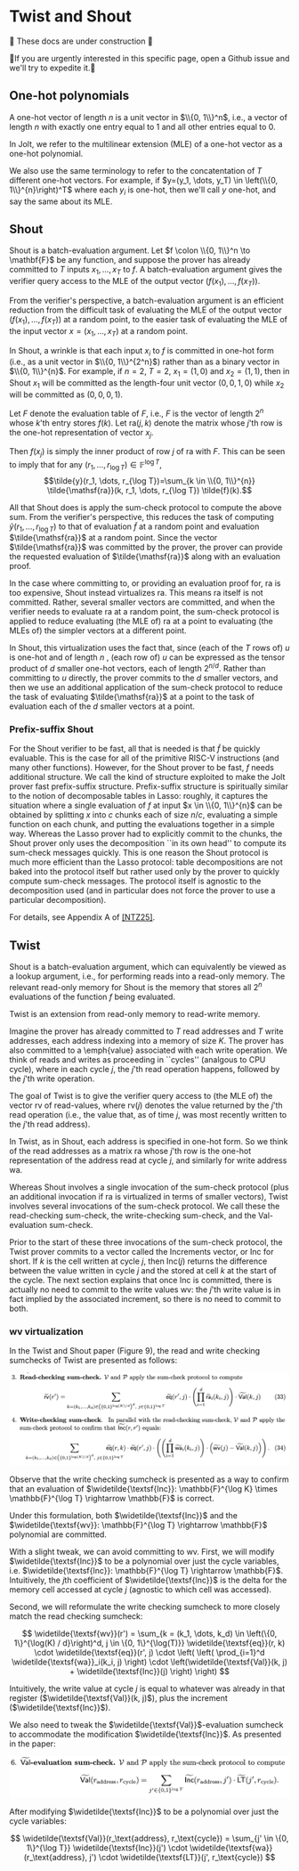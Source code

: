 # Twist and Shout

🚧 These docs are under construction 🚧

👷If you are urgently interested in this specific page, open a Github issue and we'll try to expedite it.👷
## One-hot polynomials

A one-hot vector of length $n$ is a unit vector in $\\{0, 1\\}^n$, i.e., a vector of length $n$ with exactly one entry equal to $1$ and all other entries equal to $0$. 

In Jolt, we refer to the multilinear extension (MLE) of a one-hot vector as a one-hot polynomial. 

We also use the same terminology to refer to the concatentation of $T$ different one-hot vectors. 
For example, if $y=(y_1, \dots, y_T) \in \left(\\{0, 1\\}^{n}\right)^T$ where each $y_i$ is one-hot, then we'll call $y$ one-hot, and say the same about its MLE.

## Shout

Shout is a batch-evaluation argument. Let $f \colon \\{0, 1\\}^n \to \mathbf{F}$ be any function, and suppose
the prover has already committed to $T$ inputs $x_1, \dots, x_T$ to $f$. A batch-evaluation argument
gives the verifier query access to the MLE of the output vector $(f(x_1), \dots, f(x_T))$.

From the verifier's perspective, a batch-evaluation argument is an efficient reduction from
the difficult task of evaluating the MLE of the output vector $(f(x_1), \dots, f(x_T))$ at a random
point, to the easier task of evaluating the MLE of the input vector $x=(x_1, \dots, x_T)$ at a random point. 

In Shout, a wrinkle is that each input $x_i$ to $f$ is committed in one-hot form (i.e., as a unit vector in $\\{0, 1\\}^{2^n}$) rather than as a binary vector in $\\{0, 1\\}^{n}$. For example, if $n=2$, $T=2$, $x_1=(1, 0)$ and $x_2=(1, 1)$, then in Shout $x_1$ will be committed as the length-four unit vector $(0, 0, 1, 0)$ while $x_2$ will be committed 
as $(0, 0, 0, 1)$. 

Let
 $F$ denote the evaluation table of $F$, i.e., $F$ is the vector of length $2^n$ whose $k$'th entry stores $f(k)$. 
Let $\mathsf{ra}(j,k)$ denote the matrix whose $j$'th row is the one-hot representation of vector $x_j$. 

Then $f(x_j)$ is simply the inner product of row $j$ of $\mathsf{ra}$ with $F$. This can be seen to imply that
for any $(r_1, \dots, r_{\log T}) \in \mathbb{F}^{\log T}$, 
$$\tilde{y}(r_1, \dots, r_{\log T})=\sum_{k \in \\{0, 1\\}^{n}} \tilde{\mathsf{ra}}(k, r_1, \dots, r_{\log T}) \tilde{f}(k).$$

All that Shout does is apply the sum-check protocol to compute the above sum. From the verifier's perspective,
this reduces the task of computing $\tilde{y}(r_1, \dots, r_{\log T})$ to that of evaluation 
$\tilde{f}$ at a random point and evaluation $\tilde{\mathsf{ra}}$ at a random point. Since the vector $\tilde{\mathsf{ra}}$ was 
committed by the prover, the prover can provide the requested evaluation of $\tilde{\mathsf{ra}}$ along with an evaluation proof. 

In the case where committing to, or providing an evaluation proof for, $\mathsf{ra}$ is too expensive, Shout instead virtualizes $\mathsf{ra}$. This means $\mathsf{ra}$ itself is not committed. Rather, several smaller vectors are committed, and when the verifier needs to evaluate $\mathsf{ra}$ at a random point,
the sum-check protocol is applied to reduce evaluating (the MLE of) $\mathsf{ra}$ at a point to evaluating 
(the MLEs of) the simpler vectors at a different point. 

In Shout, this virtualization uses the fact that, since (each of the $T$ rows of) $u$ is one-hot and of length $n$ , (each row of) $u$ can be expressed as the tensor product of $d$ smaller one-hot vectors, each of length $2^{n/d}$. 
Rather than committing to $u$ directly, the prover commits to the $d$ smaller vectors,
and then we use an additional application of the sum-check protocol to
reduce the task of evaluating $\tilde{\mathsf{ra}}$ at a point to the task of evaluation each of the $d$ smaller vectors at a point.  

### Prefix-suffix Shout
For the Shout verifier to be fast, all that is needed is that $\tilde{f}$ be quickly evaluable. This is the case for all of the primitive RISC-V instructions (and many other functions). However,
for the Shout prover to be fast, $f$ needs additional structure. We call the kind of structure exploited to make the Jolt prover fast prefix-suffix structure. Prefix-suffix structure is spiritually similar to the notion of decomposable tables in Lasso: roughly, it captures the situation where a single evaluation of $f$ at input $x \in \\{0, 1\\}^{n}$ can be obtained by splitting $x$ into $c$ chunks each of size $n/c$, evaluating a simple function on each chunk, and putting the evaluations together in a simple way. Whereas the Lasso prover had to explicitly commit to the chunks,
the Shout prover only uses the decomposition ``in its own head'' to compute its sum-check messages quickly. This is one reason the Shout protocol is much more efficient than the Lasso protocol: table decompositions are not baked into the protocol itself but rather used only by the prover to quickly compute sum-check messages. The protocol itself is agnostic to the decomposition used (and in particular does not force the prover to use a particular decomposition). 

For details, see Appendix A of <a href="https://eprint.iacr.org/2025/611">[NTZ25]</a>.

## Twist

Shout is a batch-evaluation argument, which can equivalently be viewed as a lookup argument, i.e., for performing reads into a read-only memory. The relevant read-only memory for Shout is the memory that stores all $2^n$ evaluations of the function $f$ being evaluated. 

Twist is an extension from read-only memory to read-write memory. 

Imagine the prover has already committed to $T$ read addresses and $T$ write addresses, each address indexing into a memory of size $K$. The prover has also committed to a \emph{value} associated with each write operation. We think of reads and writes as proceeding in ``cycles'' (analgous to CPU cycle), where in each cycle $j$, the $j$'th read operation happens, followed by the $j$'th write operation. 

The goal of Twist is to give the verifier query access to (the MLE of) the vector $\textsf{rv}$ of read-values, where $\textsf{rv}(j)$ denotes the value returned by the $j$'th read operation (i.e., the value that, as of time $j$, was most recently written to the $j$'th read address). 

In Twist, as in Shout, each address is specified in one-hot form. So we think of the read addresses 
as a matrix $\textsf{ra}$ whose $j$'th row is the one-hot representation of the address read at cycle $j$, and similarly for write address $\textsf{wa}$. 

Whereas Shout involves a single invocation of the sum-check protocol (plus an additional invocation if $\mathsf{ra}$ is virtualized in terms of smaller vectors), Twist involves several invocations of the sum-check protocol. 
We call these the read-checking sum-check, the write-checking sum-check, and the Val-evaluation sum-check. 

Prior to the start of these three invocations of the sum-check protocol, the Twist prover commits to a vector called the Increments vector, or $\textsf{Inc}$ for short. If $k$ is the cell written at cycle $j$,
then $\textsf{Inc}(j)$ returns the difference between
the value written in cycle $j$ and the stored at cell $k$ at the start of the cycle. 
The next section explains that once $\textsf{Inc}$ is committed, there is actually no need to commit to
the write values $\textsf{wv}$: the $j$'th write value is in fact implied by the associated increment, so there is no need to commit to both. 

### wv virtualization

In the Twist and Shout paper (Figure 9), the read and write checking sumchecks of Twist are presented as follows:

![twist rw](../imgs/twist_read_write_checking.png)

Observe that the write checking sumcheck is presented as a way to confirm that an evaluation of $\widetilde{\textsf{Inc}}: \mathbb{F}^{\log K} \times \mathbb{F}^{\log T} \rightarrow \mathbb{F}$ is correct.

Under this formulation, both $\widetilde{\textsf{Inc}}$ and the $\widetilde{\textsf{wv}}: \mathbb{F}^{\log T} \rightarrow \mathbb{F}$ polynomial are committed.

With a slight tweak, we can avoid committing to $\textsf{wv}$.
First, we will modify $\widetilde{\textsf{Inc}}$ to be a polynomial over just the cycle variables, i.e. $\widetilde{\textsf{Inc}}: \mathbb{F}^{\log T} \rightarrow \mathbb{F}$.
Intuitively, the $j$th coefficient of $\widetilde{\textsf{Inc}}$ is the delta for the memory cell accessed at cycle $j$ (agnostic to which cell was accessed).

Second, we will reformulate the write checking sumcheck to more closely match the read checking sumcheck:

$$
\widetilde{\textsf{wv}}(r') = \sum_{k = (k_1, \dots, k_d) \in \left(\{0, 1\}^{\log(K) / d}\right)^d, j \in \{0, 1\}^{\log(T)}} \widetilde{\textsf{eq}}(r, k) \cdot \widetilde{\textsf{eq}}(r', j) \cdot
\left( \left( \prod_{i=1}^d \widetilde{\textsf{wa}}_i(k_i, j) \right) \cdot \left(\widetilde{\textsf{Val}}(k, j) + \widetilde{\textsf{Inc}}(j) \right) \right)
$$

Intuitively, the write value at cycle $j$ is equal to whatever was already in that register ($\widetilde{\textsf{Val}}(k, j)$), plus the increment ($\widetilde{\textsf{Inc}}$).

We also need to tweak the $\widetilde{\textsf{Val}}$-evaluation sumcheck to accommodate the modification $\widetilde{\textsf{Inc}}$.
As presented in the paper:

![twist val evaluation](../imgs/twist_val_evaluation.png)

After modifying $\widetilde{\textsf{Inc}}$ to be a polynomial over just the cycle variables:

$$
\widetilde{\textsf{Val}}(r_\text{address}, r_\text{cycle}) = \sum_{j' \in \{0, 1\}^{\log T}} \widetilde{\textsf{Inc}}(j') \cdot \widetilde{\textsf{wa}}(r_\text{address}, j') \cdot \widetilde{\textsf{LT}}(j', r_\text{cycle})
$$
